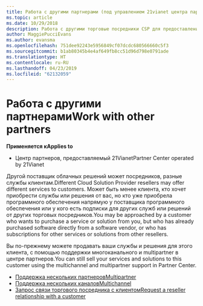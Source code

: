 ```yaml
---
title: Работа с другими партнерами (под управлением 21vianet центра партнеров)
ms.topic: article
ms.date: 10/29/2018
description: Работа с другими торговые посредники CSP для предоставления услуг для того же клиента.
author: MaggiePucciEvans
ms.author: evansma
ms.openlocfilehash: 751dee92243e5956849cf07dcdc680566660c5f3
ms.sourcegitcommit: b1ab80345b4e4af649fb8cc51d96d798e0791ade
ms.translationtype: HT
ms.contentlocale: ru-RU
ms.lasthandoff: 04/23/2019
ms.locfileid: "62132059"
---
```

# <a name="work-with-other-partners"></a><span data-ttu-id="a79e3-103">Работа с другими партнерами</span><span class="sxs-lookup"><span data-stu-id="a79e3-103">Work with other partners</span></span>

<span data-ttu-id="a79e3-104">**Применяется к**</span><span class="sxs-lookup"><span data-stu-id="a79e3-104">**Applies to**</span></span>

-   <span data-ttu-id="a79e3-105">Центр партнеров, предоставляемый 21Vianet</span><span class="sxs-lookup"><span data-stu-id="a79e3-105">Partner Center operated by 21Vianet</span></span>


<span data-ttu-id="a79e3-106">Другой поставщик облачных решений может посредников, разные службы клиентам.</span><span class="sxs-lookup"><span data-stu-id="a79e3-106">Different Cloud Solution Provider resellers may offer different services to customers.</span></span> <span data-ttu-id="a79e3-107">Может быть менее клиента, кто хочет приобрести службы или решения от вас, но кто уже приобрела программного обеспечения напрямую у поставщика программного обеспечения или у кого есть подписки для других служб или решений от других торговых посредников.</span><span class="sxs-lookup"><span data-stu-id="a79e3-107">You may be approached by a customer who wants to purchase a service or solution from you, but who has already purchased software directly from a software vendor, or who has subscriptions for other services or solutions from other resellers.</span></span> 

<span data-ttu-id="a79e3-108">Вы по-прежнему можете продавать ваши службы и решения для этого клиента, с помощью поддержки многоканального и multipartner в центре партнеров.</span><span class="sxs-lookup"><span data-stu-id="a79e3-108">You can still sell your services and solutions to this customer using the multichannel and multipartner support in Partner Center.</span></span>

-   [<span data-ttu-id="a79e3-109">Поддержка нескольких партнеров</span><span class="sxs-lookup"><span data-stu-id="a79e3-109">Multipartner</span></span>](multipartner.md)
-   [<span data-ttu-id="a79e3-110">Поддержка нескольких каналов</span><span class="sxs-lookup"><span data-stu-id="a79e3-110">Multichannel</span></span>](multichannel.md)
-   [<span data-ttu-id="a79e3-111">Запрос связи торгового посредника с клиентом</span><span class="sxs-lookup"><span data-stu-id="a79e3-111">Request a reseller relationship with a customer</span></span>](request-a-relationship-with-a-customer.md)

